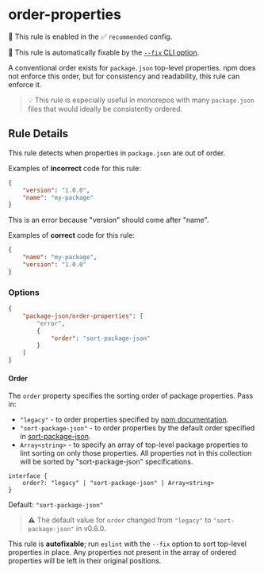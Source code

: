 # order-properties

💼 This rule is enabled in the ✅ `recommended` config.

🔧 This rule is automatically fixable by the [`--fix` CLI option](https://eslint.org/docs/latest/user-guide/command-line-interface#--fix).

<!-- end auto-generated rule header -->

A conventional order exists for `package.json` top-level properties.
npm does not enforce this order, but for consistency and readability, this rule can enforce it.

> 💡 This rule is especially useful in monorepos with many `package.json` files that would ideally be consistently ordered.

## Rule Details

This rule detects when properties in `package.json` are out of order.

Examples of **incorrect** code for this rule:

<!-- eslint-disable jsonc/sort-keys -->

```json
{
	"version": "1.0.0",
	"name": "my-package"
}
```

<!-- eslint-enable jsonc/sort-keys -->

This is an error because "version" should come after "name".

Examples of **correct** code for this rule:

```json
{
	"name": "my-package",
	"version": "1.0.0"
}
```

### Options

```json
{
	"package-json/order-properties": [
		"error",
		{
			"order": "sort-package-json"
		}
	]
}
```

#### Order

The `order` property specifies the sorting order of package properties.
Pass in:

- `"legacy"` - to order properties specified by [npm documentation](https://docs.npmjs.com/cli/v10/configuring-npm/package-json).
- `"sort-package-json"` - to order properties by the default order specified in [sort-package-json](https://github.com/keithamus/sort-package-json).
- `Array<string>` - to specify an array of top-level package properties to lint sorting on only those properties.
  All properties not in this collection will be sorted by "sort-package-json" specifications.

```tsx
interface {
	order?: "legacy" | "sort-package-json" | Array<string>
}
```

Default: `"sort-package-json"`

> ⚠️ The default value for `order` changed from `"legacy"` to `"sort-package-json"` in v0.6.0.

This rule is **autofixable**; run `eslint` with the `--fix` option to sort top-level properties in place.
Any properties not present in the array of ordered properties will be left in their original positions.
